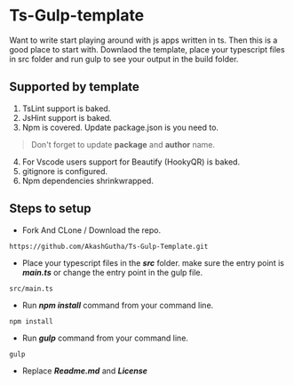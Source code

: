 # Ts-Gulp-template

Want to write start playing around with js apps written in ts. Then this is a good place to start with. Downlaod the template, place your typescript files in src folder and run gulp to see your output in the build folder.

## Supported by template

1. TsLint support is baked.
2. JsHint support is baked.
3. Npm is covered. Update package.json is you need to.
>Don't forget to update **package** and **author** name.

4. For Vscode users support for Beautify (HookyQR) is baked.  
5. gitignore is configured.
6. Npm dependencies shrinkwrapped.

## Steps to setup

- Fork And CLone / Download the repo.
```
https://github.com/AkashGutha/Ts-Gulp-Template.git
```
- Place your typescript files in the _**src**_ folder. make sure the entry point is _**main.ts**_ or change the entry point in the gulp file.
```
src/main.ts
```
- Run _**npm install**_ command from your command line.
```
npm install
```
- Run _**gulp**_ command from your command line.
```
gulp
```
- Replace _**Readme.md**_ and _**License**_